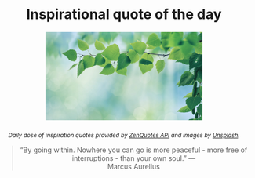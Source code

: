 
<div align="center">

# Inspirational quote of the day

<img src="./data/photo.jpeg" alt="Beautiful nature photo" width="320" height="180">

<sub><i>Daily dose of inspiration quotes provided by [ZenQuotes API](https://zenquotes.io/) and images by [Unsplash](https://unsplash.com/).</i></sub>


<blockquote>&ldquo;By going within. Nowhere you can go is more peaceful - more free of interruptions - than your own soul.&rdquo; &mdash; <footer>Marcus Aurelius</footer></blockquote>

</div>
